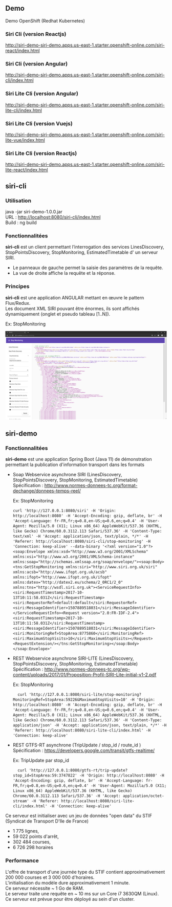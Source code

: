 ## Demo
Demo OpenShift (Redhat Kubernetes) 

### Siri Cli (version Reactjs)
http://siri-demo-siri-demo.apps.us-east-1.starter.openshift-online.com/siri-react/index.html

### Siri Cli (version Angular)
http://siri-demo-siri-demo.apps.us-east-1.starter.openshift-online.com/siri-cli/index.html

### Siri Lite Cli (version Angular)
http://siri-demo-siri-demo.apps.us-east-1.starter.openshift-online.com/siri-lite-cli/index.html

### Siri Lite Cli (version Vuejs)
http://siri-demo-siri-demo.apps.us-east-1.starter.openshift-online.com/siri-lite-vue/index.html

### Siri Lite Cli (version Reactjs)
http://siri-demo-siri-demo.apps.us-east-1.starter.openshift-online.com/siri-lite-react/index.html

## siri-cli

### Utilisation
java -jar siri-demo-1.0.0.jar  
URL : <http://localhost:8080/siri-cli/index.html>  
Build : ng build

### Fonctionnalitées
**siri-cli** est un client permettant l’interrogation des services LinesDiscovery, StopPointsDiscovery, StopMonitoring, EstimatedTimetable d' un serveur SIRI.  
* Le panneaux de gauche permet la saisie des paramètres de la requête.  
* La vue de droite affiche la requête et la réponse.  

### Principes
**siri-cli** est une application ANGULAR mettant en œuvre le pattern Flux/Redux.  
Les document XML SIRI pouvant être énormes, ils sont affichés dynamiquement (onglet et pseudo tableau [1..N]).  

Ex: StopMonitoring  

![siri-cli logo](siri-cli.png "siri-cli")

## siri-demo

### Fonctionnalitées

**siri-demo** est une application Spring Boot (Java 11) de démonstration permettant la publication d'information transport dans les formats   

* Soap Webservice asynchrone SIRI (LinesDiscovery, StopPointsDiscovery, StopMonitoring, EstimatedTimetable)  
  Spécification : <http://www.normes-donnees-tc.org/format-dechange/donnees-temps-reel/>


  Ex: StopMonitoring

      curl 'http://127.0.0.1:8080/siri' -H 'Origin: http://localhost:8080' -H 'Accept-Encoding: gzip, deflate, br' -H 'Accept-Language: fr-FR,fr;q=0.8,en-US;q=0.6,en;q=0.4' -H 'User-Agent: Mozilla/5.0 (X11; Linux x86_64) AppleWebKit/537.36 (KHTML, like Gecko) Chrome/60.0.3112.113 Safari/537.36' -H 'Content-Type: text/xml' -H 'Accept: application/json, text/plain, */*' -H 'Referer: http://localhost:8080/siri-cli/stop-monitoring' -H 'Connection: keep-alive' --data-binary '<?xml version="1.0"?><soap:Envelope xmlns:xsd="http://www.w3.org/2001/XMLSchema" xmlns:xsi="http://www.w3.org/2001/XMLSchema-instance" xmlns:soap="http://schemas.xmlsoap.org/soap/envelope/"><soap:Body><tns:GetStopMonitoring xmlns:siri="http://www.siri.org.uk/siri" xmlns:acsb="http://www.ifopt.org.uk/acsb" xmlns:ifopt="http://www.ifopt.org.uk/ifopt" xmlns:datex="http://datex2.eu/schema/2_0RC1/2_0" xmlns:tns="http://wsdl.siri.org.uk"><ServiceRequestInfo><siri:RequestTimestamp>2017-10-13T10:11:58.031Z</siri:RequestTimestamp><siri:RequestorRef>default:default</siri:RequestorRef><siri:MessageIdentifier>1507889518031</siri:MessageIdentifier></ServiceRequestInfo><Request version="2.0:FR-IDF-2.4"><siri:RequestTimestamp>2017-10-13T10:11:58.031Z</siri:RequestTimestamp><siri:MessageIdentifier>1507889518031</siri:MessageIdentifier><siri:MonitoringRef>StopArea:8775860</siri:MonitoringRef><siri:MaximumStopVisits>10</siri:MaximumStopVisits></Request><RequestExtension/></tns:GetStopMonitoring></soap:Body></soap:Envelope>'

* REST Webservice asynchrone SIRI-LITE (LinesDiscovery, StopPointsDiscovery, StopMonitoring, EstimatedTimetable)  
  Spécification : <http://www.normes-donnees-tc.org/wp-content/uploads/2017/01/Proposition-Profil-SIRI-Lite-initial-v1-2.pdf>
    
    Ex: StopMonitoring  

        curl 'http://127.0.0.1:8080/siri-lite/stop-monitoring?MonitoringRef=StopArea:59226&MaximumStopVisits=10' -H 'Origin: http://localhost:8080' -H 'Accept-Encoding: gzip, deflate, br' -H 'Accept-Language: fr-FR,fr;q=0.8,en-US;q=0.6,en;q=0.4' -H 'User-Agent: Mozilla/5.0 (X11; Linux x86_64) AppleWebKit/537.36 (KHTML, like Gecko) Chrome/60.0.3112.113 Safari/537.36' -H 'Content-Type: application/json' -H 'Accept: application/json, text/plain, */*' -H 'Referer: http://localhost:8080/siri-lite-cli/index.html' -H 'Connection: keep-alive'

* REST GTFS-RT asynchrone  (TripUpdate / stop_id / route_id  )  
Spécification : <https://developers.google.com/transit/gtfs-realtime/>
    
    Ex: TripUpdate par stop_id

        curl 'http://127.0.0.1:8080/gtfs-rt/trip-update?stop_id=StopArea:59:3747822' -H 'Origin: http://localhost:8080' -H 'Accept-Encoding: gzip, deflate, br' -H 'Accept-Language: fr-FR,fr;q=0.8,en-US;q=0.6,en;q=0.4' -H 'User-Agent: Mozilla/5.0 (X11; Linux x86_64) AppleWebKit/537.36 (KHTML, like Gecko) Chrome/60.0.3112.113 Safari/537.36' -H 'Accept: application/octet-stream' -H 'Referer: http://localhost:8080/siri-lite-cli/index.html' -H 'Connection: keep-alive' 
 
Ce serveur est initialiser avec un jeu de données "open data" du STIF (Syndicat de Transport D'Ile de France)

* 1 775 lignes,
* 59 022 points d'arrêt,  
* 302 484 courses,
* 6 726 298 horaires  

### Performance
L'offre de transport d'une journée type du STIF contient approximativement 200 000 courses et 3 000 000 d'horaires.  
L'initialisation du modèle dure approximativement 1 minute.  
Ce serveur nécessite ~ 1 Go de RAM.  
Le serveur traite une requête en ~ 10 ms sur un Core i7 3630QM (Linux).  
Ce serveur est prévue pour être déployé au sein d'un cluster.
